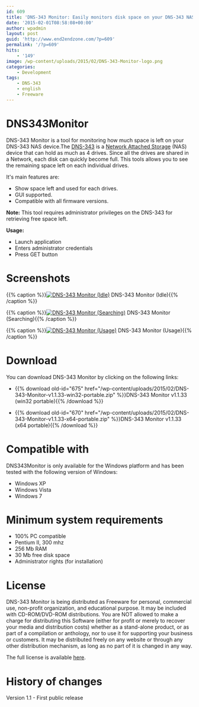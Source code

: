 ```yaml
---
id: 609
title: 'DNS-343 Monitor: Easily monitors disk space on your DNS-343 NAS.'
date: '2015-02-01T08:58:08+00:00'
author: wpadmin
layout: post
guid: 'http://www.end2endzone.com/?p=609'
permalink: '/?p=609'
hits:
    - '149'
image: /wp-content/uploads/2015/02/DNS-343-Monitor-logo.png
categories:
    - Development
tags:
    - DNS-343
    - english
    - Freeware
---
```


# DNS343Monitor

DNS-343 Monitor is a tool for monitoring how much space is left on your DNS-343 NAS device.The [DNS-343](http://www.google.com/?q=dns-343) is a [Network Attached Storage](http://en.wikipedia.org/wiki/Network-attached_storage) (NAS) device that can hold as much as 4 drives. Since all the drives are shared in a Network, each disk can quickly become full. This tools allows you to see the remaining space left on each individual drives.

It's main features are:

- Show space left and used for each drives.
- GUI supported.
- Compatible with all firmware versions.

**Note:** This tool requires administrator privileges on the DNS-343 for retrieving free space left.

**Usage:**

- Launch application
- Enters administrator credentials
- Press GET button

# Screenshots

{{% caption %}}[![DNS-343 Monitor (Idle)](https://www.end2endzone.com/wp-content/uploads/2015/02/DNS-343-Monitor-Idle.png)](https://www.end2endzone.com/wp-content/uploads/2015/02/DNS-343-Monitor-Idle.png) DNS-343 Monitor (Idle){{% /caption %}}

{{% caption %}}[![DNS-343 Monitor (Searching)](https://www.end2endzone.com/wp-content/uploads/2015/02/DNS-343-Monitor-Searching.png)](https://www.end2endzone.com/wp-content/uploads/2015/02/DNS-343-Monitor-Searching.png) DNS-343 Monitor (Searching){{% /caption %}}

{{% caption %}}[![DNS-343 Monitor (Usage)](https://www.end2endzone.com/wp-content/uploads/2015/02/DNS-343-Monitor-Usage.png)](https://www.end2endzone.com/wp-content/uploads/2015/02/DNS-343-Monitor-Usage.png) DNS-343 Monitor (Usage){{% /caption %}}

# Download

You can download DNS-343 Monitor by clicking on the following links:

- {{% download old-id="675" href="/wp-content/uploads/2015/02/DNS-343-Monitor-v1.1.33-win32-portable.zip" %}}DNS-343 Monitor v1.1.33 (win32 portable){{% /download %}}
<!-- - {{% download old-id="672" href="" %}}DNS-343 Monitor v1.1.33 (win32 Setup){{% /download %}}-->
- {{% download old-id="670" href="/wp-content/uploads/2015/02/DNS-343-Monitor-v1.1.33-x64-portable.zip" %}}DNS-343 Monitor v1.1.33 (x64 portable){{% /download %}}
<!-- - {{% download old-id="666" href="" %}}DNS-343 Monitor v1.1.33 (x64 Setup){{% /download %}}-->

# Compatible with

DNS343Monitor is only available for the Windows platform and has been tested with the following version of Windows:

- Windows XP
- Windows Vista
- Windows 7

# Minimum system requirements

- 100% PC compatible
- Pentium II, 300 mhz
- 256 Mb RAM
- 30 Mb free disk space
- Administrator rights (for installation)

# License

DNS-343 Monitor is being distributed as Freeware for personal, commercial use, non-profit organization, and educational purpose. It may be included with CD-ROM/DVD-ROM distributions. You are NOT allowed to make a charge for distributing this Software (either for profit or merely to recover your media and distribution costs) whether as a stand-alone product, or as part of a compilation or anthology, nor to use it for supporting your business or customers. It may be distributed freely on any website or through any other distribution mechanism, as long as no part of it is changed in any way.

The full license is available [here](https://www.end2endzone.com/wp-content/uploads/2015/02/DNS-343-Monitor-v1.1.28-EULA.htm).

# History of changes

Version 1.1 - First public release